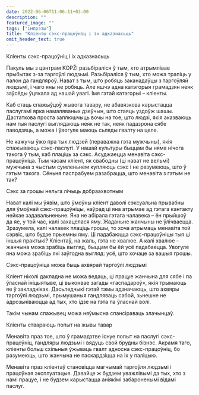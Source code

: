 ```yaml
---
date: 2022-06-06T11:06:11+03:00
description: ""
featured_image: ""
tags: ["імпрэзы"]
title: "Кліенты сэкс-працоўніц і іх адказнасьць"
omit_header_text: true
---
```



Кліенты сэкс-працоўніц і іх адказнасьць

Пакуль мы з цэнтрам KOPŽI разьбіраліся ў тым, хто атрымлівае прыбытак з-за таргоўлі людзьмі. Разьбіраліся ў тым, хто можа трапіць у палон да гандляроў. Нават з тым, што робяць заканадаўцы з таргоўляй людзьмі, і чаго яны не робяць. Але яшчэ адна катэгорыя грамадзян неяк заўсёды ўцякала ад нашай увагі. Імя гэтай катэгорыі – кліенты.

Каб стаць спажыўцоў жывога тавару, не абавязкова карыстацца паслугамі ярка намаляваных дзеўчын, што стаяць уздоўж шашы. Дастаткова проста заплюшчыць вочы на тое, што людзі, якія аказваюць нам тыя паслугі выглядаюць неяк не так, неяк падазрона сябе паводзяць, а можа і ўвогуле маюць сьляды гвалту на целе.

Не кажучы ўжо пра тых людзей (пераважна гэта мужчыны), якія спажываюць сэкс-паслугі. У нашай культуры быццам бы няма нічога такога ў тым, каб плаціць за сэкс. Асуджаецца менавіта сэкс-працоўніца. Тым часам кліент, як свабодны (ці нават не вельмі) мужчына з чыстым сумленьнем купляюць сэкс і не разумеюць, што ў гэтым такога. Сёньня паспрабуем разабрацца, што менавіта з гэтым не так?

Сэкс за грошы нельга лічыць добраахвотным

Нават калі мы ўявім, што ўмоўны кліент даволі сэксуальна прывабны для ўмоўнай сэкс-працоўніцы, наўрад ці яна атрымае ад гэтага кантакту нейкае задавальненьне. Яна не абірала гэтага чалавека – ён прыйшоў да яе, у той час, калі захацелася яму. Жаданьне жанчыны не ўлічваецца. Зразумела, калі чалавек плаціць грошы, то хоча атрымаць менавіта той сэрвіс, што будзе прыемны яму. Ці падабаюцца сэкс-працоўніцы тыя ці іншыя практыкі? Кліентаў, на жаль, гэта не хвалюе. А калі хвалюе – жанчына можа зрабіць выгляд, быццам бы ёй усё падабаецца. Увогуле яна можа зрабіць які заўгодна выгляд: усё, што хочаце за вашыя грошы.

Сэкс-працоўніца можа быць ахвярай таргоўлі людзьмі

Кліент ніколі дакладна не можа ведаць, ці працуе жанчына для сябе і па ўласнай ініцыятыве, ці выконвае загады «гаспадароў», якія трымаюць яе ў закладніках. Дасьледчыкі гэтай тэмы адзначаюць, што ахвяры таргоўлі людзьмі, прымушаныя гандляваць сабой, зьнешне не адрозьніваюцца ад тых, хто ідзе на гэта па ўласнай волі.

Такім чынам спажывец можа няўмысна спансіраваць злачынцаў.

Кліенты ствараюць попыт на жывы тавар

Менавіта праз тое, што ў грамадзтве існуе попыт на паслугі сэкс-працоўніц, гандляры людзьмі і вядуць свой брудны бізнэс. Акрамя таго, кліенты больш схільныя ўжываць гвалт адносна сэкс-працоўніц, бо разумеюць, што жанчына не паскардзіцца на іх у паліцыю.

Менавіта праз кліентаў становіцца магчымай таргоўля людзьмі і працоўная эксплуатацыя. Давайце ж будзем уважлівымі да тых, хто з намі працуе, і не будзем карыстацца аніякімі забароненымі відамі паслуг.
